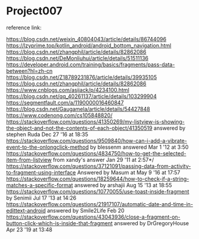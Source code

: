 # Project007

reference link:

https://blog.csdn.net/weixin_40804043/article/details/86744096
https://lzyprime.top/kotlin_android/android_bottom_navigation.html
https://blog.csdn.net/zhangphil/article/details/82862086
https://blog.csdn.net/DeMonliuhui/article/details/51511136
https://developer.android.com/training/basics/fragments/pass-data-between?hl=zh-cn
https://blog.csdn.net/Z18789231876/article/details/39935105
https://blog.csdn.net/zhangphil/article/details/82862086
https://www.cnblogs.com/asijack/p/4234100.html
https://blog.csdn.net/qq_40261137/article/details/103299904
https://segmentfault.com/a/1190000016460847
https://blog.csdn.net/Gaugamela/article/details/54427848
https://www.codenong.com/cs105848820/
https://stackoverflow.com/questions/41350269/my-listview-is-showing-the-object-and-not-the-contents-of-each-object/41350519 
answered by stephen Ruda Dec 27 '16 at 18:35
https://stackoverflow.com/questions/9509840/how-can-i-add-a-vibrate-event-to-the-onlongclick-method 
by blessenm answered Mar 1 '12 at 3:50
https://stackoverflow.com/questions/4834750/how-to-get-the-selected-item-from-listview 
from xandy's answer Jan 29 '11 at 2:57*/
https://stackoverflow.com/questions/37121091/passing-data-from-activity-to-fragment-using-interface 
Answered by Masum at May 9 '16 at 17:57
https://stackoverflow.com/questions/18259644/how-to-check-if-a-string-matches-a-specific-format 
answered by arshajii  Aug 15 '13 at 18:55
https://stackoverflow.com/questions/10770055/use-toast-inside-fragment 
by Senimii Jul 17 '13 at 14:26
https://stackoverflow.com/questions/21917107/automatic-date-and-time-in-edittext-android 
answered by Smile2Life Feb 20
https://stackoverflow.com/questions/43043936/close-a-fragment-on-button-click-which-is-inside-that-fragment 
answered by DrGregoryHouse Apr 23 '19 at 13:48
